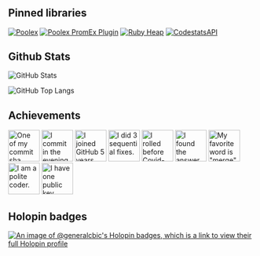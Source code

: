 #

## Pinned libraries

[![Poolex](https://github-readme-stats.vercel.app/api/pin/?username=general-CbIC&repo=poolex&theme=dracula)](https://github.com/general-CbIC/poolex)
[![Poolex PromEx Plugin](https://github-readme-stats.vercel.app/api/pin/?username=general-CbIC&repo=poolex_prom_ex&theme=dracula)](https://github.com/general-CbIC/poolex_prom_ex)
[![Ruby Heap](https://github-readme-stats.vercel.app/api/pin/?username=general-CbIC&repo=ruby-heap&theme=dracula)](https://github.com/general-CbIC/ruby-heap)
[![CodestatsAPI](https://github-readme-stats.vercel.app/api/pin/?username=general-CbIC&repo=codestats_api&theme=dracula)](https://github.com/general-CbIC/codestats_api)

## Github Stats

![GitHub Stats](https://github-readme-stats.vercel.app/api?username=general-CbIC&show_icons=true&theme=dracula)

![GitHub Top Langs](https://github-readme-stats.vercel.app/api/top-langs/?username=general-CbIC&layout=compact&theme=dracula)

## Achievements

<!-- my-badges start -->
<a href="my-badges/ab-commit.md"><img src="https://my-badges.github.io/my-badges/ab-commit.png" alt="One of my commit sha starts with &quot;ab&quot;." title="One of my commit sha starts with &quot;ab&quot;." width="64"></a>
<a href="my-badges/evening-commits.md"><img src="https://my-badges.github.io/my-badges/evening-commits.png" alt="I commit in the evening." title="I commit in the evening." width="64"></a>
<a href="my-badges/github-anniversary-5.md"><img src="https://my-badges.github.io/my-badges/github-anniversary-5.png" alt="I joined GitHub 5 years ago." title="I joined GitHub 5 years ago." width="64"></a>
<a href="my-badges/fix-3.md"><img src="https://my-badges.github.io/my-badges/fix-3.png" alt="I did 3 sequential fixes." title="I did 3 sequential fixes." width="64"></a>
<a href="my-badges/covid-19.md"><img src="https://my-badges.github.io/my-badges/covid-19.png" alt="I rolled before Covid-19: Survivor of the Great TP Shortage" title="I rolled before Covid-19: Survivor of the Great TP Shortage" width="64"></a>
<a href="my-badges/the-ultimate-question.md"><img src="https://my-badges.github.io/my-badges/the-ultimate-question.png" alt="I found the answer to the ultimate question of life, the universe, and everything!" title="I found the answer to the ultimate question of life, the universe, and everything!" width="64"></a>
<a href="my-badges/favorite-word.md"><img src="https://my-badges.github.io/my-badges/favorite-word.png" alt="My favorite word is &quot;merge&quot;." title="My favorite word is &quot;merge&quot;." width="64"></a>
<a href="my-badges/polite-coder.md"><img src="https://my-badges.github.io/my-badges/polite-coder.png" alt="I am a polite coder." title="I am a polite coder." width="64"></a>
<a href="my-badges/public-keys-1.md"><img src="https://my-badges.github.io/my-badges/public-keys-1.png" alt="I have one public key" title="I have one public key" width="64"></a>
<!-- my-badges end -->

## Holopin badges

[![An image of @generalcbic's Holopin badges, which is a link to view their full Holopin profile](https://holopin.me/generalcbic)](https://holopin.io/@generalcbic)
